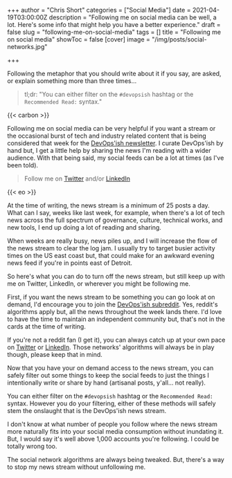 +++
author = "Chris Short"
categories = ["Social Media"]
date = 2021-04-19T03:00:00Z
description = "Following me on social media can be well, a lot. Here's some info that might help you have a better experience."
draft = false
slug = "following-me-on-social-media"
tags = []
title = "Following me on social media"
showToc = false
[cover]
image = "/img/posts/social-networks.jpg"

+++

Following the metaphor that you should write about it if you say, are asked, or explain something more than three times...

> tl;dr: "You can either filter on the `#devopsish` hashtag or the `Recommended Read:` syntax."

{{< carbon >}}

Following me on social media can be very helpful if you want a stream or the occasional burst of tech and industry related content that is being considered that week for the [DevOps'ish newsletter](https://devopsish.com/). I curate DevOps'ish by hand but, I get a little help by sharing the news I'm reading with a wider audience. With that being said, my social feeds can be a lot at times (as I've been told).

> Follow me on [Twitter](https://twitter.com/ChrisShort) and/or [LinkedIn](https://www.linkedin.com/in/thechrisshort)

{{< eo >}}

At the time of writing, the news stream is a minimum of 25 posts a day. What can I say, weeks like last week, for example, when there's a lot of tech news across the full spectrum of governance, culture, technical works, and new tools, I end up doing a lot of reading and sharing.

When weeks are really busy, news piles up, and I will increase the flow of the news stream to clear the log jam. I usually try to target busier activity times on the US east coast but, that could make for an awkward evening news feed if you're in points east of Detroit.

So here's what you can do to turn off the news stream, but still keep up with me on Twitter, LinkedIn, or wherever you might be following me.

First, if you want the news stream to be something you can go look at on demand, I'd encourage you to join the [DevOps'ish subreddit](https://www.reddit.com/r/devopsish/). Yes, reddit's algorithms apply but, all the news throughout the week lands there. I'd love to have the time to maintain an independent community but, that's not in the cards at the time of writing.

If you're not a reddit fan (I get it), you can always catch up at your own pace on [Twitter](https://twitter.com/search?q=(%23devopsish)%20(from%3AChrisShort)) or [LinkedIn](https://www.linkedin.com/feed/hashtag/?keywords=devopsish). Those networks' algorithms will always be in play though, please keep that in mind.

Now that you have your on demand access to the news stream, you can safely filter out some things to keep the social feeds to just the things I intentionally write or share by hand (artisanal posts, y'all... not really).

You can either filter on the `#devopsish` hashtag or the `Recommended Read:` syntax. However you do your filtering, either of these methods will safely stem the onslaught that is the DevOps'ish news stream.

I don't know at what number of people you follow where the news stream more naturally fits into your social media consumption without inundating it. But, I would say it's well above 1,000 accounts you're following. I could be totally wrong too.

The social network algorithms are always being tweaked. But, there's a way to stop my news stream without unfollowing me.
